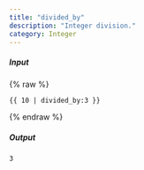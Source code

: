 ```yaml
---
title: "divided_by"
description: "Integer division."
category: Integer
---
```

##### Input
{% raw %}
~~~liquid
{{ 10 | divided_by:3 }}
~~~
{% endraw %}

##### Output

~~~html
3
~~~
